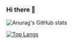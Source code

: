 ### Hi there 👋

<!--
**fcraveiro/fcraveiro** is a ✨ _special_ ✨ repository because its `README.md` (this file) appears on your GitHub profile.

Here are some ideas to get you started:

- 🔭 I’m currently working on ...
- 🌱 I’m currently learning ...
- 👯 I’m looking to collaborate on ...
- 🤔 I’m looking for help with ...
- 💬 Ask me about ...
- 📫 How to reach me: ...
- 😄 Pronouns: ...
- ⚡ Fun fact: ...
-->

![Anurag's GitHub stats](https://github-readme-stats.vercel.app/api?username=fcraveiro&show_icons=true&theme=radical)

[![Top Langs](https://github-readme-stats.vercel.app/api/top-langs/?username=fcraveiro&layout=compact)](https://github.com/fcraveiro/github-readme-stats)

